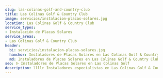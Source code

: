 ```yaml
---
slug: las-colinas-golf-and-country-club
title: Las Colinas Golf & Country Club
image: servicios/instalacion-placas-solares.jpg
location: Las Colinas Golf & Country Club
service_types:
- Instalación de Placas Solares
service_areas:
- Las Colinas Golf & Country Club
header:
  bi: servicios/instalacion-placas-solares.jpg
  hanchor: Instaladores de Placas Solares en Las Colinas Golf & Country Club
  md: Instaladores de Placas Solares en Las Colinas Golf & Country Club
seo: ᐅ Instaladores de Placas Solares en Las Colinas Golf
description: llll➤ Instaladores especialistas en Las Colinas Golf & Country Club. Soluciones sostenibles y eficientes. Mejores técnicas y precios ✅ ¡Contáctanos!
---
```

